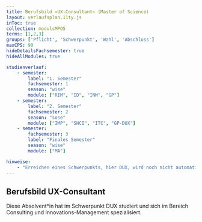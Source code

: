 ```yaml
---
title: Berufsbild »UX-Consultant« (Master of Science)
layout: verlaufsplan.11ty.js
inToc: true
collection: modulsMPO5
terms: [1,2,3]
groups: ['Pflicht', 'Schwerpunkt', 'Wahl', 'Abschluss']
maxCPS: 90
hideDetailsFachsemester: true
hideAllModules: true

studienverlauf:
    - semester:
        label: "1. Semester"
        fachsemester: 1
        season: "wise"
        module: ["RIM", "ID", "INM", "GP"]
    - semester:
        label: "2. Semester"
        fachsemester: 2
        season: "sose"
        module: ["IMP", "SHCI", "ITC", "GP-DUX"]
    - semester:
        fachsemester: 3
        label: "Finales Semester"
        season: "wise"
        module: ["MA"]

hinweise:
    - "Erreichen eines Schwerpunkts, hier DUX, wird noch nicht automatisch geprüft"
---
```



## Berufsbild UX-Consultant

Diese Absolvent*in hat im Schwerpunkt DUX studiert und sich im Bereich Consulting und Innovations-Management spezialisiert.